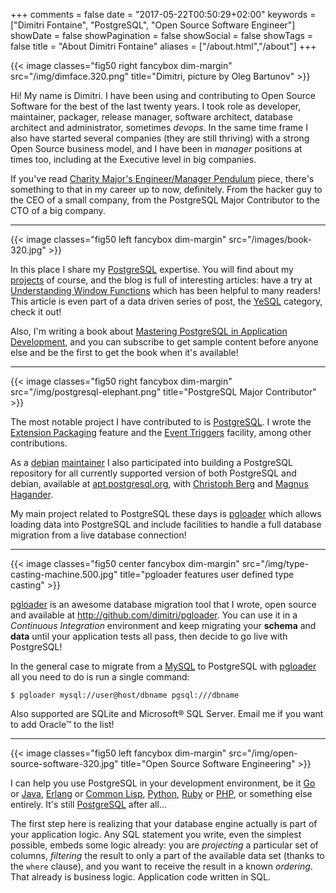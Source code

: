 +++
comments = false
date = "2017-05-22T00:50:29+02:00"
keywords = ["Dimitri Fontaine", "PostgreSQL", "Open Source Software Engineer"]
showDate = false
showPagination = false
showSocial = false
showTags = false
title = "About Dimitri Fontaine"
aliases = ["/about.html","/about"]
+++

{{< image classes="fig50 right fancybox dim-margin"
              src="/img/dimface.320.png"
            title="Dimitri, picture by Oleg Bartunov" >}}

Hi! My name is Dimitri. I have been using and contributing to Open Source
Software for the best of the last twenty years. I took role as developer,
maintainer, packager, release manager, software architect, database
architect and administrator, sometimes *devops*. In the same time frame I
also have started several companies (they are still thriving) with a strong
Open Source business model, and I have been in *manager* positions at times
too, including at the Executive level in big companies.

If you've
read
[Charity Major's Engineer/Manager Pendulum](https://charity.wtf/2017/05/11/the-engineer-manager-pendulum/) piece,
there's something to that in my career up to now, definitely. From the
hacker guy to the CEO of a small company, from the PostgreSQL Major
Contributor to the CTO of a big company.

<hr/>

{{< image classes="fig50 left fancybox dim-margin" src="/images/book-320.jpg" >}}
            
In this place I share my [PostgreSQL](/tags/postgresql/) expertise. You will
find about my [projects](/projects/) of course, and the blog is full of
interesting articles: have a try
at
[Understanding Window Functions](/blog/2013/08/understanding-window-functions/) which
has been helpful to many readers! This article is even part of a data driven
series of post, the [YeSQL](/categories/yesql/) category, check it out!

Also, I'm writing a book
about
[Mastering PostgreSQL in Application Development](http://masteringpostgresql.com),
and you can subscribe to get sample content before anyone else and be the
first to get the book when it's available!



<hr>

{{< image classes="fig50 right fancybox dim-margin"
              src="/img/postgresql-elephant.png"
            title="PostgreSQL Major Contributor" >}}

The most notable project I have contributed to
is [PostgreSQL](https://www.postgresql.org). I wrote
the
[Extension Packaging](https://www.postgresql.org/docs/current/static/extend-extensions.html) feature
and
the
[Event Triggers](https://www.postgresql.org/docs/current/static/event-triggers.html) facility,
among other contributions.

As
a
[debian](https://www.debian.org) [maintainer](https://qa.debian.org/developer.php?login=dim@tapoueh.org) I
also participated into building a PostgreSQL repository for all currently
supported version of both PostgreSQL and debian, available
at [apt.postgresql.org](https://wiki.postgresql.org/wiki/Apt),
with [Christoph Berg](https://github.com/ChristophBerg)
and [Magnus Hagander](https://blog.hagander.net).

My main project related to PostgreSQL these days
is [pgloader](http://pgloader.io) which allows loading data into PostgreSQL
and include facilities to handle a full database migration from a live
database connection!

<hr>

{{< image classes="fig50 center fancybox dim-margin"
              src="/img/type-casting-machine.500.jpg"
            title="pgloader features user defined type casting" >}}

[pgloader](http://pgloader.io) is an awesome database migration tool that I
wrote, open source and available at <http://github.com/dimitri/pgloader>.
You can use it in a _Continuous Integration_ environment and keep migrating
your **schema** and **data** until your application tests all pass, then
decide to go live with PostgreSQL!

In the general case to migrate from
a [MySQL](https://www.youtube.com/watch?v=emgJtr9tIME) to PostgreSQL
with [pgloader](http://pgloader.io) all you need to do is run a single
command:

```
$ pgloader mysql://user@host/dbname pgsql:///dbname
```

Also supported are SQLite and Microsoft® SQL Server. Email me if you want to
add Oracle™ to the list!

<hr>

{{< image classes="fig50 left fancybox dim-margin"
              src="/img/open-source-software-320.jpg"
            title="Open Source Software Engineering" >}}


I can help you use PostgreSQL in your development environment, be
it [Go](https://golang.org)
or [Java](https://jdbc.postgresql.org), [Erlang](http://www.erlang.org)
or
[Common Lisp](https://common-lisp.net),
[Python](https://www.python.org), [Ruby](https://www.ruby-lang.org/en/)
or [PHP](http://php.net), or something else entirely. It's
still [PostgreSQL](https://www.postgresql.org) after all...

The first step here is realizing that your database engine actually is part
of your application logic. Any SQL statement you write, even the simplest
possible, embeds some logic already: you are *projecting* a particular set
of columns, *filtering* the result to only a part of the available data set
(thanks to the `where` clause), and you want to receive the result in a
known *ordering*. That already is business logic. Application code written
in SQL.
